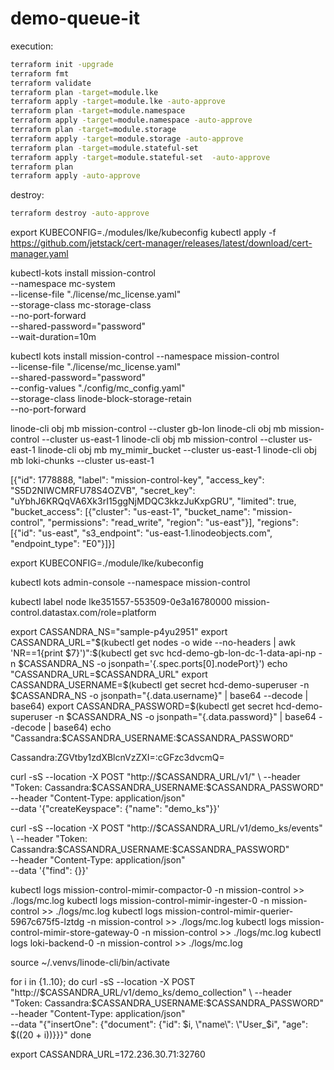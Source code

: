 # demo-queue-it

execution:
```bash
terraform init -upgrade
terraform fmt
terraform validate
terraform plan -target=module.lke
terraform apply -target=module.lke -auto-approve
terraform plan -target=module.namespace
terraform apply -target=module.namespace -auto-approve
terraform plan -target=module.storage
terraform apply -target=module.storage -auto-approve
terraform plan -target=module.stateful-set
terraform apply -target=module.stateful-set  -auto-approve
terraform plan
terraform apply -auto-approve
```


destroy:
```bash
terraform destroy -auto-approve
```


export KUBECONFIG=./modules/lke/kubeconfig
kubectl apply -f https://github.com/jetstack/cert-manager/releases/latest/download/cert-manager.yaml


kubectl-kots install mission-control \
  --namespace mc-system \
  --license-file "./license/mc_license.yaml" \
  --storage-class mc-storage-class \
  --no-port-forward \
  --shared-password="password" \
  --wait-duration=10m


kubectl kots install mission-control --namespace mission-control \
  --license-file "./license/mc_license.yaml" \
  --shared-password="password" \
  --config-values "./config/mc_config.yaml" \
  --storage-class linode-block-storage-retain \
  --no-port-forward


linode-cli obj mb mission-control --cluster gb-lon
linode-cli obj mb mission-control --cluster us-east-1
linode-cli obj mb mission-control --cluster us-east-1
linode-cli obj mb my_mimir_bucket --cluster us-east-1
linode-cli obj mb loki-chunks --cluster us-east-1


[{"id": 1778888, "label": "mission-control-key", "access_key": "S5D2NIWCMRFU78S4OZVB", "secret_key": "uYbhJ6KRQqVA6Xk3rI15ggNjMDQC3kkzJuKxpGRU", "limited": true, "bucket_access": [{"cluster": "us-east-1", "bucket_name": "mission-control", "permissions": "read_write", "region": "us-east"}], "regions": [{"id": "us-east", "s3_endpoint": "us-east-1.linodeobjects.com", "endpoint_type": "E0"}]}]


export KUBECONFIG=./module/lke/kubeconfig


kubectl kots admin-console --namespace mission-control


kubectl label node lke351557-553509-0e3a16780000 mission-control.datastax.com/role=platform

export CASSANDRA_NS="sample-p4yu2951"
export CASSANDRA_URL="$(kubectl get nodes -o wide --no-headers | awk 'NR==1{print $7}')":$(kubectl get svc hcd-demo-gb-lon-dc-1-data-api-np -n $CASSANDRA_NS -o jsonpath='{.spec.ports[0].nodePort}')
echo "CASSANDRA_URL=$CASSANDRA_URL"
export CASSANDRA_USERNAME=$(kubectl get secret hcd-demo-superuser -n $CASSANDRA_NS -o jsonpath="{.data.username}" | base64 --decode | base64)
export CASSANDRA_PASSWORD=$(kubectl get secret hcd-demo-superuser -n $CASSANDRA_NS -o jsonpath="{.data.password}" | base64 --decode | base64)
echo "Cassandra:$CASSANDRA_USERNAME:$CASSANDRA_PASSWORD"

Cassandra:ZGVtby1zdXBlcnVzZXI=:cGFzc3dvcmQ=


curl -sS --location -X POST "http://$CASSANDRA_URL/v1/" \
--header "Token: Cassandra:$CASSANDRA_USERNAME:$CASSANDRA_PASSWORD" \
--header "Content-Type: application/json" \
--data '{"createKeyspace": {"name": "demo_ks"}}'


curl -sS --location -X POST "http://$CASSANDRA_URL/v1/demo_ks/events" \
--header "Token: Cassandra:$CASSANDRA_USERNAME:$CASSANDRA_PASSWORD" \
--header "Content-Type: application/json" \
--data '{"find": {}}'


kubectl logs mission-control-mimir-compactor-0 -n mission-control >> ./logs/mc.log
kubectl logs mission-control-mimir-ingester-0 -n mission-control >> ./logs/mc.log
kubectl logs mission-control-mimir-querier-5967c675f5-lztdg -n mission-control >> ./logs/mc.log
kubectl logs mission-control-mimir-store-gateway-0 -n mission-control >> ./logs/mc.log
kubectl logs loki-backend-0 -n mission-control >> ./logs/mc.log


source ~/.venvs/linode-cli/bin/activate



for i in {1..10}; do
    curl -sS --location -X POST "http://$CASSANDRA_URL/v1/demo_ks/demo_collection" \
    --header "Token: Cassandra:$CASSANDRA_USERNAME:$CASSANDRA_PASSWORD" \
    --header "Content-Type: application/json" \
    --data "{\"insertOne\": {\"document\": {\"id\": $i, \"name\": \"User_$i\", \"age\": $((20 + i))}}}"
done


export CASSANDRA_URL=172.236.30.71:32760